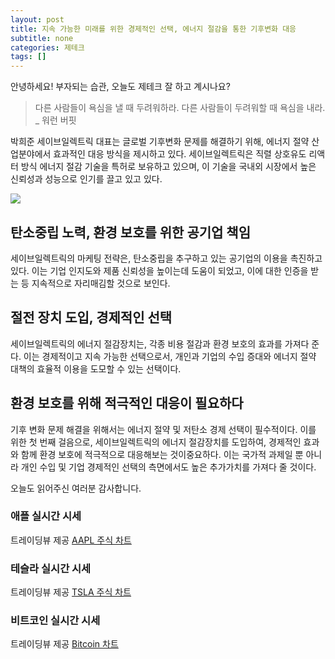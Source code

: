 ```yaml
---
layout: post
title: 지속 가능한 미래를 위한 경제적인 선택, 에너지 절감을 통한 기후변화 대응
subtitle: none
categories: 제테크
tags: []
---
```


안녕하세요! 부자되는 습관, 오늘도 제테크 잘 하고 계시나요?

> 다른 사람들이 욕심을 낼 때 두려워하라. 다른 사람들이 두려워할 때 욕심을 내라. _ 워런 버핏



박희준 세이브일렉트릭 대표는 글로벌 기후변화 문제를 해결하기 위해, 에너지 절약 산업분야에서 효과적인 대응 방식을 제시하고 있다. 세이브일렉트릭은 직렬 상호유도 리액터 방식 에너지 절감 기술을 특허로 보유하고 있으며, 이 기술을 국내외 시장에서 높은 신뢰성과 성능으로 인기를 끌고 있고 있다.



![](https://source.unsplash.com/800x450/?luxury)

##  탄소중립 노력, 환경 보호를 위한 공기업 책임
세이브일렉트릭의 마케팅 전략은, 탄소중립을 추구하고 있는 공기업의 이용을 촉진하고 있다. 이는 기업 인지도와 제품 신뢰성을 높이는데 도움이 되었고, 이에 대한 인증을 받는 등 지속적으로 자리매김할 것으로 보인다.

## 절전 장치 도입, 경제적인 선택
세이브일렉트릭의 에너지 절감장치는, 각종 비용 절감과 환경 보호의 효과를 가져다 준다. 이는 경제적이고 지속 가능한 선택으로서, 개인과 기업의 수입 증대와 에너지 절약 대책의 효율적 이용을 도모할 수 있는 선택이다.

## 환경 보호를 위해 적극적인 대응이 필요하다
기후 변화 문제 해결을 위해서는 에너지 절약 및 저탄소 경제 선택이 필수적이다. 이를 위한 첫 번째 걸음으로, 세이브일렉트릭의 에너지 절감장치를 도입하여, 경제적인 효과와 함께 환경 보호에 적극적으로 대응해보는 것이중요하다. 이는 국가적 과제일 뿐 아니라 개인 수입 및 기업 경제적인 선택의 측면에서도 높은 추가가치를 가져다 줄 것이다.

오늘도 읽어주신 여러분 감사합니다.

### 애플 실시간 시세


<!-- TradingView Widget BEGIN -->
<div class="tradingview-widget-container">
  <div id="tradingview_6a264"></div>
  <div class="tradingview-widget-copyright">트레이딩뷰 제공 <a href="https://kr.tradingview.com/symbols/NASDAQ-AAPL/" rel="noopener" target="_blank"><span class="blue-text">AAPL 주식 차트</span></a></div>
  <script type="text/javascript" src="https://s3.tradingview.com/tv.js"></script>
  <script type="text/javascript">
  new TradingView.widget(
  {
  "autosize": true,
  "symbol": "NASDAQ:AAPL",
  "interval": "D",
  "timezone": "Asia/Seoul",
  "theme": "light",
  "style": "1",
  "locale": "kr",
  "toolbar_bg": "#f1f3f6",
  "enable_publishing": false,
  "hide_top_toolbar": true,
  "hide_legend": true,
  "save_image": false,
  "container_id": "tradingview_6a264"
}
  );
  </script>
</div>
<!-- TradingView Widget END -->


### 테슬라 실시간 시세


<!-- TradingView Widget BEGIN -->
<div class="tradingview-widget-container">
  <div id="tradingview_39d77"></div>
  <div class="tradingview-widget-copyright">트레이딩뷰 제공 <a href="https://kr.tradingview.com/symbols/NASDAQ-TSLA/" rel="noopener" target="_blank"><span class="blue-text">TSLA 주식 차트</span></a></div>
  <script type="text/javascript" src="https://s3.tradingview.com/tv.js"></script>
  <script type="text/javascript">
  new TradingView.widget(
  {
  "autosize": true,
  "symbol": "NASDAQ:TSLA",
  "interval": "D",
  "timezone": "Asia/Seoul",
  "theme": "light",
  "style": "1",
  "locale": "kr",
  "toolbar_bg": "#f1f3f6",
  "enable_publishing": false,
  "hide_top_toolbar": true,
  "hide_legend": true,
  "save_image": false,
  "container_id": "tradingview_39d77"
}
  );
  </script>
</div>
<!-- TradingView Widget END -->


### 비트코인 실시간 시세


<!-- TradingView Widget BEGIN -->
<div class="tradingview-widget-container">
  <div id="tradingview_3f91e"></div>
  <div class="tradingview-widget-copyright">트레이딩뷰 제공 <a href="https://kr.tradingview.com/symbols/BTCUSD/?exchange=BITSTAMP" rel="noopener" target="_blank"><span class="blue-text">Bitcoin 차트</span></a></div>
  <script type="text/javascript" src="https://s3.tradingview.com/tv.js"></script>
  <script type="text/javascript">
  new TradingView.widget(
  {
  "autosize": true,
  "symbol": "BITSTAMP:BTCUSD",
  "interval": "D",
  "timezone": "Asia/Seoul",
  "theme": "light",
  "style": "1",
  "locale": "kr",
  "toolbar_bg": "#f1f3f6",
  "enable_publishing": false,
  "hide_top_toolbar": true,
  "hide_legend": true,
  "save_image": false,
  "container_id": "tradingview_3f91e"
}
  );
  </script>
</div>
<!-- TradingView Widget END -->

